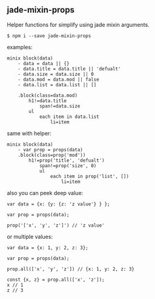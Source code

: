 ## jade-mixin-props
Helper functions for simplify using jade mixin arguments.

```
$ npm i --save jade-mixin-props
```

examples:
```
minix block(data)
	- data = data || {}
	- data.title = data.title || 'defualt'
	- data.size = data.size || 0
	- data.mod = data.mod || false
	- data.list = data.list || []

	.block(class=data.mod)
		h1!=data.title
			span!=data.size
		ul
			each item in data.list
				li=item
```

same with helper:

```
minix block(data)
	- var prop = props(data)
	.block(class=prop('mod'))
		h1!=prop('title', 'defualt')
			span!=prop('size', 0)
			ul
				each item in prop('list', [])
					li=item
```

also you can peek deep value:
```
var data = {x: {y: {z: 'z value'} } };

var prop = props(data);

prop('['x', 'y', 'z']') // 'z value'
```

or multiple values: 
```
var data = {x: 1, y: 2, z: 3};

var prop = props(data);

prop.all(['x', 'y', 'z']) // {x: 1, y: 2, z: 3}

const {x, z} = prop.all(['x', 'z']);
x // 1
z // 3
```
